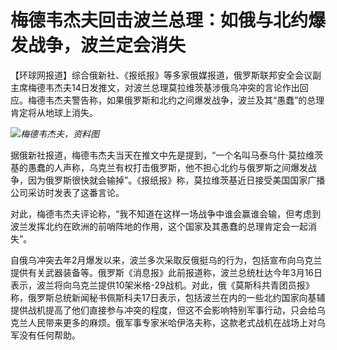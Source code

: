 # 梅德韦杰夫回击波兰总理：如俄与北约爆发战争，波兰定会消失

【环球网报道】综合俄新社、《报纸报》等多家俄媒报道，俄罗斯联邦安全会议副主席梅德韦杰夫14日发推文，对波兰总理莫拉维茨基涉俄乌冲突的言论作出回应。梅德韦杰夫警告称，如果俄罗斯和北约之间爆发战争，波兰及其“愚蠢”的总理肯定将从地球上消失。

![](https://inews.gtimg.com/om_bt/Oa-5NVxIGo90D10DXfZNLQqVqX0D9D92jZ1SlHjR73ozwAA/1000)_梅德韦杰夫，资料图_

据俄新社报道，梅德韦杰夫当天在推文中先是提到，“一个名叫马泰乌什·莫拉维茨基的愚蠢的人声称，乌克兰有权打击俄罗斯，他不担心北约与俄罗斯之间爆发战争，因为俄罗斯很快就会输掉”。《报纸报》称，莫拉维茨基近日接受美国国家广播公司采访时发表了这番言论。

对此，梅德韦杰夫评论称，“我不知道在这样一场战争中谁会赢谁会输，但考虑到波兰发挥北约在欧洲的前哨阵地的作用，这个国家及其愚蠢的总理肯定会一起消失”。

自俄乌冲突去年2月爆发以来，波兰多次采取反俄挺乌的行为，包括宣布向乌克兰提供有关武器装备等。俄罗斯《消息报》此前报道称，波兰总统杜达今年3月16日表示，波兰将向乌克兰提供10架米格-29战机。对此，俄《莫斯科共青团员报》称，俄罗斯总统新闻秘书佩斯科夫17日表示，包括波兰在内的一些北约国家向基辅提供战机提高了他们直接参与冲突的程度，但这不会影响特别军事行动，只会给乌克兰人民带来更多的麻烦。俄军事专家米哈伊洛夫称，这款老式战机在战场上对乌军没有任何帮助。

